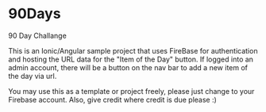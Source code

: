 # 90Days
90 Day Challange

This is an Ionic/Angular sample project that uses FireBase for authentication and hosting the URL data for the "Item of the Day" button. 
If logged into an admin account, there will be a button on the nav bar to add a new item of the day via url. 

You may use this as a template or project freely, please just change to your Firebase account. 
Also, give credit where credit is due please :)
